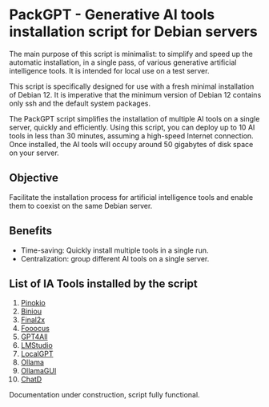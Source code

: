 # PackGPT - Generative AI tools installation script for Debian servers

The main purpose of this script is minimalist: to simplify and speed up the automatic installation, in a single pass, of various generative artificial intelligence tools. It is intended for local use on a test server.

This script is specifically designed for use with a fresh minimal installation of Debian 12. It is imperative that the minimum version of Debian 12 contains only ssh and the default system packages.

The PackGPT script simplifies the installation of multiple AI tools on a single server, quickly and efficiently. Using this script, you can deploy up to 10 AI tools in less than 30 minutes, assuming a high-speed Internet connection. Once installed, the AI tools will occupy around 50 gigabytes of disk space on your server.

## Objective

Facilitate the installation process for artificial intelligence tools and enable them to coexist on the same Debian server.

## Benefits

- Time-saving: Quickly install multiple tools in a single run.
- Centralization: group different AI tools on a single server.

## List of IA Tools installed by the script

1. [Pinokio](lien_vers_la_documentation)
2. [Biniou](lien_vers_la_documentation)
3. [Final2x](lien_vers_la_documentation)
4. [Fooocus](lien_vers_la_documentation)
5. [GPT4All](lien_vers_la_documentation)
6. [LMStudio](lien_vers_la_documentation)
7. [LocalGPT](lien_vers_la_documentation)
8. [Ollama](lien_vers_la_documentation)
9. [OllamaGUI](lien_vers_la_documentation)
10. [ChatD](lien_vers_la_documentation)

Documentation under construction, script fully functional.

